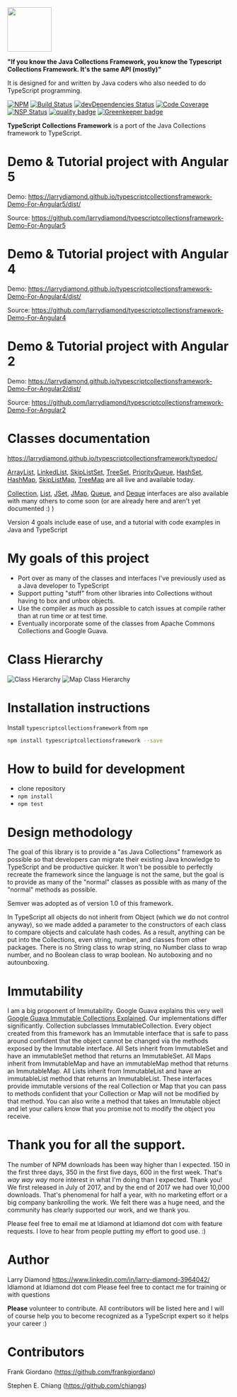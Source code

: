 <img src="tsf-blue.png" width="100" height="100">

**"If you know the Java Collections Framework, you know the Typescript Collections Framework.   It's the same API (mostly)"**

It is designed for and written by Java coders who also needed to do TypeScript programming.

[![NPM](https://nodei.co/npm/typescriptcollectionsframework.png?compact=true)](https://npmjs.org/typescriptcollectionsframework)
[![Build Status](https://travis-ci.org/larrydiamond/typescriptcollectionsframework.svg?branch=master)](https://travis-ci.org/larrydiamond/typescriptcollectionsframework)
[![devDependencies Status](https://david-dm.org/larrydiamond/typescriptcollectionsframework/dev-status.svg)](https://david-dm.org/larrydiamond/typescriptcollectionsframework?type=dev)
[![Code Coverage](https://codecov.io/gh/larrydiamond/typescriptcollectionsframework/branch/master/graphs/badge.svg?branch=master)](
https://codecov.io/gh/larrydiamond/typescriptcollectionsframework)
[![NSP Status](https://nodesecurity.io/orgs/ldiamond/projects/42e5c9e8-7ade-41c4-b367-9e6aef26804f/badge)](https://nodesecurity.io/orgs/ldiamond/projects/42e5c9e8-7ade-41c4-b367-9e6aef26804f)
[![quality badge](https://img.shields.io/badge/cuteness-overload-orange.svg)](http://www.emergencykitten.com/)
[![Greenkeeper badge](https://badges.greenkeeper.io/larrydiamond/typescriptcollectionsframework.svg)](https://greenkeeper.io/)

**TypeScript Collections Framework** is a port of the Java Collections framework to TypeScript.   

# Demo & Tutorial project with Angular 5
Demo: https://larrydiamond.github.io/typescriptcollectionsframework-Demo-For-Angular5/dist/

Source: https://github.com/larrydiamond/typescriptcollectionsframework-Demo-For-Angular5

# Demo & Tutorial project with Angular 4
Demo: https://larrydiamond.github.io/typescriptcollectionsframework-Demo-For-Angular4/dist/

Source: https://github.com/larrydiamond/typescriptcollectionsframework-Demo-For-Angular4

# Demo & Tutorial project with Angular 2
Demo: https://larrydiamond.github.io/typescriptcollectionsframework-Demo-For-Angular2/dist/

Source: https://github.com/larrydiamond/typescriptcollectionsframework-Demo-For-Angular2

# Classes documentation
https://larrydiamond.github.io/typescriptcollectionsframework/typedoc/

[ArrayList](https://larrydiamond.github.io/typescriptcollectionsframework/typedoc/classes/_arraylist_.arraylist.html), [LinkedList](https://larrydiamond.github.io/typescriptcollectionsframework/typedoc/classes/_linkedlist_.linkedlist.html), [SkipListSet](https://larrydiamond.github.io/typescriptcollectionsframework/typedoc/classes/_skiplist_.skiplistset.html), [TreeSet](https://larrydiamond.github.io/typescriptcollectionsframework/typedoc/classes/_treeset_.treeset.html),
[PriorityQueue](https://larrydiamond.github.io/typescriptcollectionsframework/typedoc/classes/_priorityqueue_.priorityqueue.html),
[HashSet](https://larrydiamond.github.io/typescriptcollectionsframework/typedoc/classes/_hashset_.hashset.html),
[HashMap](https://larrydiamond.github.io/typescriptcollectionsframework/typedoc/classes/_hashmap_.hashmap.html), [SkipListMap](https://larrydiamond.github.io/typescriptcollectionsframework/typedoc/classes/_skiplist_.skiplistmap.html),  [TreeMap](https://larrydiamond.github.io/typescriptcollectionsframework/typedoc/classes/_treemap_.treemap.html) are all live and available today.

[Collection](https://larrydiamond.github.io/typescriptcollectionsframework/typedoc/interfaces/_collection_.collection.html),
[List](https://larrydiamond.github.io/typescriptcollectionsframework/typedoc/interfaces/_list_.list.html), [JSet](https://larrydiamond.github.io/typescriptcollectionsframework/typedoc/interfaces/_jset_.jset.html), [JMap](https://larrydiamond.github.io/typescriptcollectionsframework/typedoc/interfaces/_jmap_.jmap.html),
[Queue](https://larrydiamond.github.io/typescriptcollectionsframework/typedoc/interfaces/_queue_.queue.html), and [Deque](https://larrydiamond.github.io/typescriptcollectionsframework/typedoc/interfaces/_deque_.deque.html) interfaces are also available with many others to come soon (or are already here and aren't yet documented :) )

Version 4 goals include ease of use, and a tutorial with code examples in Java and TypeScript

# My goals of this project
* Port over as many of the classes and interfaces I've previously used as a Java developer to TypeScript
* Support putting "stuff" from other libraries into Collections without having to box and unbox objects.
* Use the compiler as much as possible to catch issues at compile rather than at run time or at test time.
* Eventually incorporate some of the classes from Apache Commons Collections and Google Guava.   

# Class Hierarchy
![Class Hierarchy](docs/images/collections.png "Collections Class Hierarchy")
![Map Class Hierarchy](docs/images/maps.png "Maps Class Hierarchy")

# Installation instructions

Install `typescriptcollectionsframework` from `npm`
```bash
npm install typescriptcollectionsframework --save
```

# How to build for development
 - clone repository
 - `npm install`
 - `npm test`

# Design methodology
The goal of this library is to provide a "as Java Collections" framework as possible so that developers can migrate their existing Java knowledge to TypeScript and be productive quicker.   It won't be possible to perfectly recreate the framework since the language is not the same, but the goal is to provide as many of the "normal" classes as possible with as many of the "normal" methods as possible.

Semver was adopted as of version 1.0 of this framework.

In TypeScript all objects do not inherit from Object (which we do not control anyway), so we made added a parameter to the constructors of each class to compare objects and calculate hash codes.   As a result, anything can be put into the Collections, even string, number, and classes from other packages.   There is no String class to wrap string, no Number class to wrap number, and no Boolean class to wrap boolean.   No autoboxing and no autounboxing.

# Immutability
I am a big proponent of Immutability.   Google Guava explains this very well [Google Guava Immutable Collections Explained](https://github.com/google/guava/wiki/ImmutableCollectionsExplained).   Our implementations differ significantly.   Collection subclasses ImmutableCollection.   Every object created from this framework has an Immutable interface that is safe to pass around confident that the object cannot be changed via the methods exposed by the Immutable interface.   All Sets inherit from ImmutableSet and have an immutableSet method that returns an ImmutableSet.    All Maps inherit from ImmutableMap and have an immutableMap method that returns an ImmutableMap.   All Lists inherit from ImmutableList and have an immutableList method that returns an ImmutableList.   These interfaces provide immutable versions of the real Collection or Map that you can pass to methods confident that your Collection or Map will not be modified by that method.   You can also write a method that takes an Immutable object and let your callers know that you promise not to modify the object you receive.

# Thank you for all the support.   
The number of NPM downloads has been way higher than I expected.  150 in the first three days, 350 in the first five days, 600 in the first week. That's *way* *way* *way* more interest in what I'm doing than I expected.   Thank you!  We first released in July of 2017, and by the end of 2017 we had over 10,000 downloads.  That's phenomenal for half a year, with no marketing effort or a big company bankrolling the work.  We felt there was a huge need, and the community has clearly supported our work, and we thank you.

Please feel free to email me at ldiamond at ldiamond dot com with feature requests.  I love to hear from people putting my effort to good use.   :)

# Author
Larry Diamond https://www.linkedin.com/in/larry-diamond-3964042/   ldiamond at ldiamond dot com    Please feel free to contact me for training or with questions

**Please** volunteer to contribute.   All contributors will be listed here and I will of course help you to become recognized as a TypeScript expert so it helps your career  :)

# Contributors

Frank Giordano (https://github.com/frankgiordano)

Stephen E. Chiang (https://github.com/chiangs)
